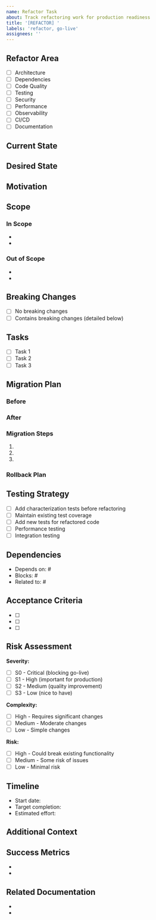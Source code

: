 ```yaml
---
name: Refactor Task
about: Track refactoring work for production readiness
title: '[REFACTOR] '
labels: 'refactor, go-live'
assignees: ''
---
```


## Refactor Area

<!-- Which area is being refactored? -->

- [ ] Architecture
- [ ] Dependencies
- [ ] Code Quality
- [ ] Testing
- [ ] Security
- [ ] Performance
- [ ] Observability
- [ ] CI/CD
- [ ] Documentation

## Current State

<!-- Describe the current state that needs refactoring -->

## Desired State

<!-- Describe the target state after refactoring -->

## Motivation

<!-- Why is this refactor needed? -->

## Scope

<!-- What is included and excluded from this refactor? -->

### In Scope

- 
- 

### Out of Scope

- 
- 

## Breaking Changes

- [ ] No breaking changes
- [ ] Contains breaking changes (detailed below)

<!-- If there are breaking changes, describe them and the migration path -->

## Tasks

<!-- Break down the refactor into specific tasks -->

- [ ] Task 1
- [ ] Task 2
- [ ] Task 3

## Migration Plan

<!-- How will this refactor be rolled out? -->

### Before

<!-- Current architecture/implementation -->

### After

<!-- New architecture/implementation -->

### Migration Steps

1. 
2. 
3. 

### Rollback Plan

<!-- How to rollback if something goes wrong -->

## Testing Strategy

<!-- How will this refactor be tested? -->

- [ ] Add characterization tests before refactoring
- [ ] Maintain existing test coverage
- [ ] Add new tests for refactored code
- [ ] Performance testing
- [ ] Integration testing

## Dependencies

<!-- Does this depend on other refactors or issues? -->

- Depends on: #
- Blocks: #
- Related to: #

## Acceptance Criteria

<!-- What needs to be true for this refactor to be considered complete? -->

- [ ] 
- [ ] 
- [ ] 

## Risk Assessment

**Severity:**
- [ ] S0 - Critical (blocking go-live)
- [ ] S1 - High (important for production)
- [ ] S2 - Medium (quality improvement)
- [ ] S3 - Low (nice to have)

**Complexity:**
- [ ] High - Requires significant changes
- [ ] Medium - Moderate changes
- [ ] Low - Simple changes

**Risk:**
- [ ] High - Could break existing functionality
- [ ] Medium - Some risk of issues
- [ ] Low - Minimal risk

## Timeline

- Start date: 
- Target completion: 
- Estimated effort: 

## Additional Context

<!-- Any other information relevant to this refactor -->

## Success Metrics

<!-- How will we measure success? -->

- 
- 

## Related Documentation

<!-- Link to relevant documentation -->

- 
- 
